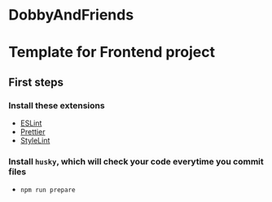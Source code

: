 # DobbyAndFriends
# Template for Frontend project

## First steps

### Install these extensions

- [ESLint](https://marketplace.visualstudio.com/items?itemName=dbaeumer.vscode-eslint)
- [Prettier](https://marketplace.visualstudio.com/items?itemName=esbenp.prettier-vscode)
- [StyleLint](https://marketplace.visualstudio.com/items?itemName=stylelint.vscode-stylelint)

### Install `husky`, which will check your code everytime you commit files

- `npm run prepare`
